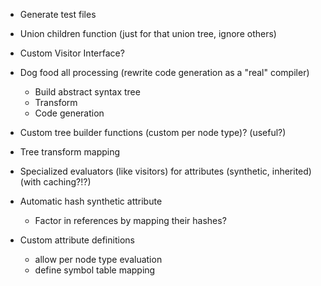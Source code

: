 - Generate test files
- Union children function (just for that union tree, ignore others)
- Custom Visitor Interface?
- Dog food all processing (rewrite code generation as a "real" compiler)

  - Build abstract syntax tree
  - Transform
  - Code generation

- Custom tree builder functions (custom per node type)? (useful?)
- Tree transform mapping
- Specialized evaluators (like visitors) for attributes (synthetic, inherited)
  (with caching?!?)
- Automatic hash synthetic attribute
  - Factor in references by mapping their hashes?
- Custom attribute definitions
  - allow per node type evaluation
  - define symbol table mapping
